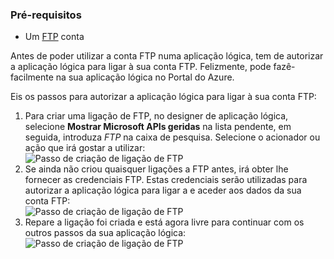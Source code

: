 ### <a name="prerequisites"></a>Pré-requisitos
* Um [FTP](https://wikipedia.org/wiki/File_Transfer_Protocol) conta  

Antes de poder utilizar a conta FTP numa aplicação lógica, tem de autorizar a aplicação lógica para ligar à sua conta FTP. Felizmente, pode fazê-facilmente na sua aplicação lógica no Portal do Azure.  

Eis os passos para autorizar a aplicação lógica para ligar à sua conta FTP:  

1. Para criar uma ligação de FTP, no designer de aplicação lógica, selecione **Mostrar Microsoft APIs geridas** na lista pendente, em seguida, introduza *FTP* na caixa de pesquisa. Selecione o acionador ou ação que irá gostar a utilizar:  
   ![Passo de criação de ligação de FTP](./media/connectors-create-api-ftp/ftp-1.png)  
2. Se ainda não criou quaisquer ligações a FTP antes, irá obter lhe fornecer as credenciais FTP. Estas credenciais serão utilizadas para autorizar a aplicação lógica para ligar a e aceder aos dados da sua conta FTP:  
   ![Passo de criação de ligação de FTP](./media/connectors-create-api-ftp/ftp-2.png)  
3. Repare a ligação foi criada e está agora livre para continuar com os outros passos da sua aplicação lógica:  
   ![Passo de criação de ligação de FTP](./media/connectors-create-api-ftp/ftp-3.png)  

